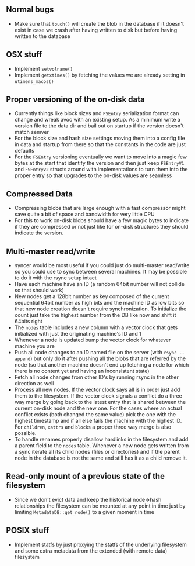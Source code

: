 Normal bugs
-----------

  - Make sure that `touch()` will create the blob in the database if it doesn't exist in case we crash after having written to disk but before having written to the database

OSX stuff
---------

  - Implement `setvolname()`
  - Implement `getxtimes()` by fetching the values we are already setting in `utimens_macos()`

Proper versioning of the on-disk data
-------------------------------------

  - Currently things like block sizes and `FSEntry` serialization format can change and wreak avoc with an existing setup. As a minimum write a version file to the data dir and bail out on startup if the version doesn't match semver
  - For the block size and hash size settings moving them into a config file in data and startup from there so that the constants in the code are just defaults
  - For the `FSEntry` versioning eventually we want to move into a magic few bytes at the start that identify the version and then just keep `FSEntryV1` and `FSEntryV2` structs around with implementations to turn them into the proper entry so that upgrades to the on-disk values are seamless

Compressed Data
---------------

  - Compressing blobs that are large enough with a fast compressor might save quite a bit of space and bandwidth for very little CPU
  - For this to work on-disk blobs should have a few magic bytes to indicate if they are compressed or not just like for on-disk structures they should indicate the version.

Multi-master read/write
-----------------------

  - syncer would be most useful if you could just do multi-master read/write so you could use to sync between several machines. It may be possible to do it with the rsync setup intact
  - Have each machine have an ID (a random 64bit number will not collide so that should work)
  - New nodes get a 128bit number as key composed of the current sequential 64bit number as high bits and the machine ID as low bits so that new node creation doesn't require synchronization. To initialize the count just take the highest number from the DB like now and shift it 64bits right
  - The `nodes` table includes a new column with a vector clock that gets initialized with just the originating machine's ID and 1
  - Whenever a node is updated bump the vector clock for whatever machine you are
  - Push all node changes to an ID named file on the server (with `rsync --append`) but only do it after pushing all the blobs that are referred by the node (so that another machine doesn't end up fetching a node for which there is no content yet and having an inconsistent state)
  - Fetch all node changes from other ID's by running rsync in the other direction as well
  - Process all new nodes. If the vector clock says all is in order just add them to the filesystem. If the vector clock signals a conflict do a three way merge by going back to the latest entry that is shared between the current on-disk node and the new one. For the cases where an actual conflict exists (both changed the same value) pick the one with the highest timestamp and if all else fails the machine with the highest ID. For `children`, `xattrs` and `blocks` a proper three way merge is also possible.
  - To handle renames properly disallow hardlinks in the filesystem and add a parent field to the `nodes` table. Whenever a new node gets written from a sync iterate all its child nodes (files or directories) and if the parent node in the database is not the same and still has it as a child remove it.

Read-only mount of a previous state of the filesystem
-----------------------------------------------------

  - Since we don't evict data and keep the historical node->hash relationships the filesystem can be mounted at any point in time just by limiting `MetadataDB::get_node()` to a given moment in time

POSIX stuff
-----------

  - Implement statfs by just proxying the statfs of the underlying filesystem and some extra metadata from the extended (with remote data) filesystem
